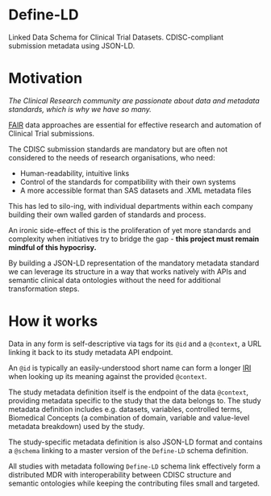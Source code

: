 # Define-LD
Linked Data Schema for Clinical Trial Datasets. CDISC-compliant submission metadata using JSON-LD.

# Motivation
_The Clinical Research community are passionate about data and metadata standards, which is why we have so many._

[FAIR](https://www.nature.com/articles/sdata201618) data approaches are essential for effective research and automation of Clinical Trial submissions.

The CDISC submission standards are mandatory but are often not considered to the needs of research organisations, who need:
* Human-readability, intuitive links
* Control of the standards for compatibility with their own systems
* A more accessible format than SAS datasets and .XML metadata files

This has led to silo-ing, with individual departments within each company building their own walled garden of standards and process.

An ironic side-effect of this is the proliferation of yet more standards and complexity when initiatives try to bridge the gap - **this project must remain mindful of this hypocrisy.**

By building a JSON-LD representation of the mandatory metadata standard we can leverage its structure in a way that works natively with APIs and semantic clinical data ontologies without the need for additional transformation steps.

# How it works
Data in any form is self-descriptive via tags for its `@id` and a `@context`, a URL linking it back to its study metadata API endpoint.

An `@id` is typically an easily-understood short name can form a longer [IRI](https://www.w3.org/TR/ld-glossary/#internationalized-resource-identifier) when looking up its meaning against the provided `@context`.

The study metadata definition itself is the endpoint of the data `@context`, providing metadata specific to the study that the data belongs to. The study metadata definition includes e.g. datasets, variables, controlled terms, Biomedical Concepts (a combination of domain, variable and value-level metadata breakdown) used by the study.

The study-specific metadata definition is also JSON-LD format and contains a `@schema` linking to a master version of the `Define-LD` schema definition. 

All studies with metadata following `Define-LD` schema link effectively form a distributed MDR with interoperability between CDISC structure and semantic ontologies while keeping the contributing files small and targeted.
